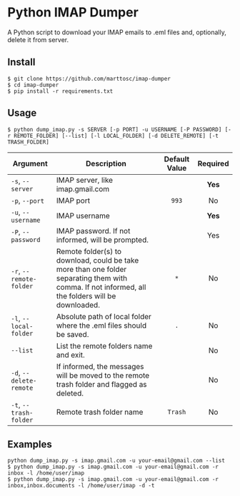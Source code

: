 # Python IMAP Dumper

A Python script to download your IMAP emails to .eml files and, optionally, delete it from server.

## Install

```console
$ git clone https://github.com/marttosc/imap-dumper
$ cd imap-dumper
$ pip install -r requirements.txt
```
## Usage

```console
$ python dump_imap.py -s SERVER [-p PORT] -u USERNAME [-P PASSWORD] [-r REMOTE_FOLDER] [--list] [-l LOCAL_FOLDER] [-d DELETE_REMOTE] [-t TRASH_FOLDER]
```

| Argument | Description | Default Value | Required |
|-------------------------|---------------------------------------------------------------------------------------------------------------------------------------------------|:-------------:|:--------:|
| `-s`, `--server` | IMAP server, like imap.gmail.com |  | **Yes** |
| `-p`, `--port` | IMAP port | `993` | No |
| `-u`, `--username` | IMAP username |  | **Yes** |
| `-P`, `--password` | IMAP password. If not informed, will be prompted. |  | Yes |
| `-r`, `--remote-folder` | Remote folder(s) to download, could be take more than one folder separating them with comma. If not informed, all the folders will be downloaded. | `*` | No |
| `-l`, `--local-folder` | Absolute path of local folder where the .eml files should be saved. | `.` | No |
| `--list` | List the remote folders name and exit. |  | No |
| `-d`, `--delete-remote` | If informed, the messages will be moved to the remote trash folder and flagged as deleted. |  | No |
| `-t`, `--trash-folder` | Remote trash folder name | `Trash` | No |

## Examples

```console
python dump_imap.py -s imap.gmail.com -u your-email@gmail.com --list
$ python dump_imap.py -s imap.gmail.com -u your-email@gmail.com -r inbox -l /home/user/imap
$ python dump_imap.py -s imap.gmail.com -u your-email@gmail.com -r inbox,inbox.documents -l /home/user/imap -d -t
```

